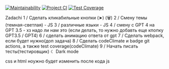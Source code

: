 [![Maintainability](https://api.codeclimate.com/v1/badges/679f259b7ebe9fead8c8/maintainability)](https://codeclimate.com/github/21Ner04/Dream_Squad_Six_/maintainability)
[![Project CI](https://github.com/21Ner04/Dream_Squad_Six_/actions/workflows/projectCI.yml/badge.svg)](https://github.com/21Ner04/Dream_Squad_Six_/actions/workflows/projectCI.yml)
[![Test Coverage](https://api.codeclimate.com/v1/badges/679f259b7ebe9fead8c8/test_coverage)](https://codeclimate.com/github/21Ner04/Dream_Squad_Six_/test_coverage)



Zadachi
1 / Сделать кликабильные кнопки (➤) (🗑️)
2 / Смену темы (темная-светлая) - JS
3 /  различные языки - JS
4 /  смену с GPT 4 на GPT 3.5 - хз надо ли нам это (если делать, то нужно добавть еще кпопку GPT3.5  /  GPT4)
6 / сделать анимацию ответа от gpt
7 / Сделать webpack, если будет нужно(доп задача)
8 / Сделать codeClimate и badge git actions, а также test coverage(codeClimate)
9 / Начать писать тесты(тестировщик)
☾ Dark mode

css и html ноужно будет изменить после кода js